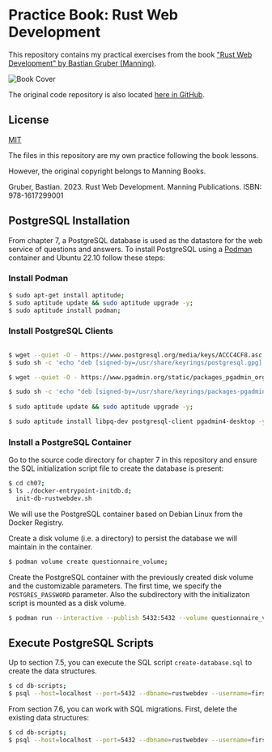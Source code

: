 # Practice Book: Rust Web Development


This repository contains my practical exercises from the book ["Rust Web Development" by Bastian Gruber (Manning)](https://www.manning.com/books/rust-web-development).


![Book Cover](https://images.manning.com/360/480/resize/book/9/57fa437-06ef-4a02-8070-bc33e0800c87/Gruber-HI.png)

The original code repository is also located [here in GitHub](https://github.com/Rust-Web-Development/code).

## License

[MIT](https://choosealicense.com/licenses/mit/)


The files in this repository are my own practice following the book lessons. 

However, the original copyright belongs to Manning Books.

Gruber, Bastian. 2023. Rust Web Development. Manning Publications. ISBN: 
978-1617299001

## PostgreSQL Installation

From chapter 7, a PostgreSQL database is used as the datastore for the web service of questions and answers. To install PostgreSQL using a [Podman](https://podman.io/) container and Ubuntu 22.10 follow these steps:

### Install Podman

```bash
$ sudo apt-get install aptitude;
$ sudo aptitude update && sudo aptitude upgrade -y;
$ sudo aptitude install podman;
```

### Install PostgreSQL Clients

```bash

$ wget --quiet -O - https://www.postgresql.org/media/keys/ACCC4CF8.asc | sudo gpg --dearmor -o /usr/share/keyrings/postgresql.gpg;
$ sudo sh -c 'echo "deb [signed-by=/usr/share/keyrings/postgresql.gpg] http://apt.postgresql.org/pub/repos/apt $(lsb_release -cs)-pgdg main" > /etc/apt/sources.list.d/postgresql.list';

$ wget --quiet -O - https://www.pgadmin.org/static/packages_pgadmin_org.pub | sudo gpg --dearmor -o /usr/share/keyrings/packages-pgadmin-org.gpg;

$ sudo sh -c 'echo "deb [signed-by=/usr/share/keyrings/packages-pgadmin-org.gpg] https://ftp.postgresql.org/pub/pgadmin/pgadmin4/apt/$(lsb_release -cs) pgadmin4 main" > /etc/apt/sources.list.d/pgadmin4.list';
 
$ sudo aptitude update && sudo aptitude upgrade -y;

$ sudo aptitude install libpq-dev postgresql-client pgadmin4-desktop -y;
```

### Install a PostgreSQL Container

Go to the source code directory for chapter 7 in this repository and ensure the SQL initialization script file to create the database is present:

```bash
$ cd ch07;
$ ls ./docker-entrypoint-initdb.d;
  init-db-rustwebdev.sh
```

We will use the PostgreSQL container based on Debian Linux from the Docker Registry.

Create a disk volume (i.e. a directory) to persist the database we will maintain in the container.

```bash
$ podman volume create questionnaire_volume;
```

Create the PostgreSQL container with the previously created disk volume and the customizable parameters. The first time, we specify the `POSTGRES_PASSWORD` parameter. Also the subdirectory with the initializaton script is mounted as a disk volume.

```bash
$ podman run --interactive --publish 5432:5432 --volume questionnaire_volume:/var/lib/postgresql/data --volume ./docker-entrypoint-initdb.d:/docker-entrypoint-initdb.d --memory 500m --env POSTGRES_PASSWORD=myP4ssw0rd --name questionnaire docker.io/library/postgres:15-bullseye;
```

## Execute PostgreSQL Scripts

Up to section 7.5, you can execute the SQL script `create-database.sql` to create the data structures.

```bash
$ cd db-scripts;
$ psql --host=localhost --port=5432 --dbname=rustwebdev --username=firstdev --password --file=create-database.sql;

```

From section 7.6, you can work with SQL migrations. First, delete the existing data structures:

```bash
$ cd db-scripts;
$ psql --host=localhost --port=5432 --dbname=rustwebdev --username=firstdev --password --file=drop-database.sql;

```






